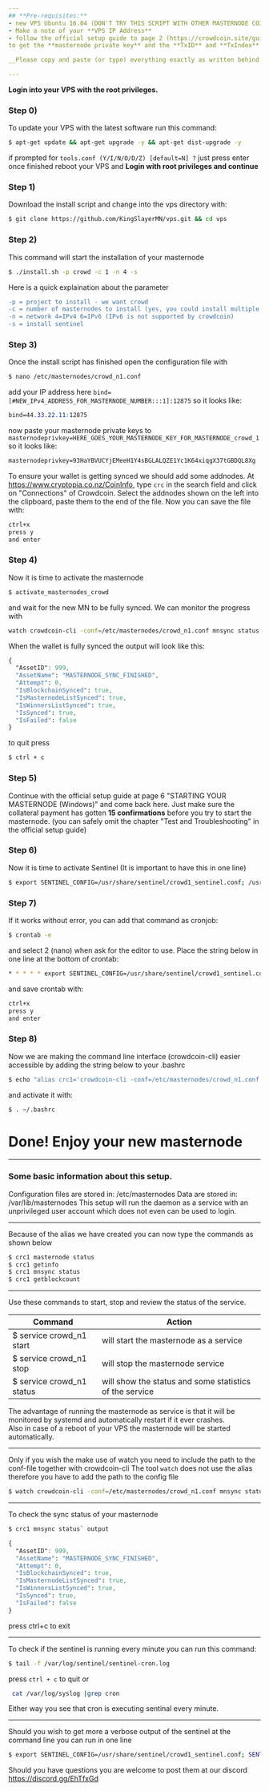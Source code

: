 ```yaml
---
## **Pre-requisites:**
- new VPS Ubuntu 16.04 (DON'T TRY THIS SCRIPT WITH OTHER MASTERNODE COINS INSTALLED or accept unpredictable results)
- Make a note of your **VPS IP Address**
- follow the official setup guide to page 2 (https://crowdcoin.site/guides/QUICK_CROWDCOIN_MASTERNODE_SETUP.pdf)
to get the **masternode private key** and the **TxID** and **TxIndex** before starting this guide.

__Please copy and paste (or type) everything exactly as written behind "$" but not the "$"!__

---
```

__Login into your VPS with the root privileges.__

### Step 0) 
To update your VPS with the latest software run this command: 
```sh 
$ apt-get update && apt-get upgrade -y && apt-get dist-upgrade -y
```
if prompted for `tools.conf (Y/I/N/O/D/Z) [default=N] ?` just press enter
once finished reboot your VPS and
**Login with root privileges and continue**
		
### Step 1) 
Download the install script and change into the vps directory with: 
```sh
$ git clone https://github.com/KingSlayerMN/vps.git && cd vps
```
### Step 2) 
This command will start the installation of your masternode   
```sh
$ ./install.sh -p crowd -c 1 -n 4 -s
```
Here is a quick explaination about the parameter
```diff
-p = project to install - we want crowd
-c = number of masternodes to install (yes, you could install multiple MN's if you have multiple IP's)
-n = network 4=IPv4 6=IPv6 (IPv6 is not supported by crowdcoin) 
-s = install sentinel
```
### Step 3) 
Once the install script has finished open the configuration file with
```sh
$ nano /etc/masternodes/crowd_n1.conf
```
add your IP address here `bind=[#NEW_IPv4_ADDRESS_FOR_MASTERNODE_NUMBER:::1]:12875` so it looks like:
```css
bind=44.33.22.11:12875
```
now paste your masternode private keys to `masternodeprivkey=HERE_GOES_YOUR_MASTERNODE_KEY_FOR_MASTERNODE_crowd_1` so it looks like:
```css
masternodeprivkey=93HaYBVUCYjEMeeH1Y4sBGLALQZE1Yc1K64xiqgX37tGBDQL8Xg
```
To ensure your wallet is getting synced we should add some addnodes.
At https://www.cryptopia.co.nz/CoinInfo, type `crc` in the search field and click on "Connections" of Crowdcoin. 
Select the addnodes shown on the left into the clipboard, paste them to the end of the file.
Now you can save the file with:
```sh
ctrl+x 
press y 
and enter
```		
### Step 4) 
Now it is time to activate the masternode 
```sh
$ activate_masternodes_crowd
``` 
and wait for the new MN to be fully synced. We can monitor the progress with 
```sh
watch crowdcoin-cli -conf=/etc/masternodes/crowd_n1.conf mnsync status
```
When the wallet is fully synced the output will look like this:
```css
{
  "AssetID": 999,
  "AssetName": "MASTERNODE_SYNC_FINISHED",
  "Attempt": 0,
  "IsBlockchainSynced": true,
  "IsMasternodeListSynced": true,
  "IsWinnersListSynced": true,
  "IsSynced": true,
  "IsFailed": false
}
```
to quit press 
```sh
$ ctrl + c
```
### Step 5) 
Continue with the official setup guide at page 6 "STARTING YOUR MASTERNODE (Windows)" and come back here.
Just make sure the collateral payment has gotten __15 confirmations__ before you try to start the masternode. 
(you can safely omit the chapter "Test and Troubleshooting" in the official setup guide)
		
### Step 6) 
Now it is time to activate Sentinel (It is important to have this in one line)
```sh
$ export SENTINEL_CONFIG=/usr/share/sentinel/crowd1_sentinel.conf; /usr/share/sentinelenv/bin/python /usr/share/sentinel/bin/sentinel.py
```
### Step 7) 
If it works without error, you can add that command as cronjob: 
```sh
$ crontab -e
```
and select 2 (nano) when ask for the editor to use.
Place the string below in one line at the bottom of crontab:
```sh
* * * * * export SENTINEL_CONFIG=/usr/share/sentinel/crowd1_sentinel.conf; /usr/share/sentinelenv/bin/python /usr/share/sentinel/bin/sentinel.py 2>&1 >> /var/log/sentinel/sentinel-cron.log
```
and save crontab with:
```sh
ctrl+x 
press y 
and enter
```		
### Step 8) 
Now we are making the command line interface (crowdcoin-cli) easier accessible by adding the string below to your .bashrc 
```sh
$ echo "alias crc1='crowdcoin-cli -conf=/etc/masternodes/crowd_n1.conf $1'" >> ~/.bashrc
```
and activate it with:
```sh
$ . ~/.bashrc
```

# Done! Enjoy your new masternode

---
### Some basic information about this setup.

Configuration files are stored in: /etc/masternodes
Data are stored in: /var/lib/masternodes
This setup will run the daemon as a service with an unprivileged user account which does not even
can be used to login.

---

Because of the alias we have created you can now type the commands as shown below 
```sh
$ crc1 masternode status
$ crc1 getinfo
$ crc1 mnsync status
$ crc1 getblockcount
```

---

Use these commands to start, stop and review the status of the service.

| Command | Action |
| ------ | ------ |
| $ service crowd_n1 start | will start the masternode as a service |
| $ service crowd_n1 stop | will stop the masternode service |
| $ service crowd_n1 status | will show the status and some statistics of the service |
The advantage of running the masternode as service is that it will be monitored
by systemd and automatically restart if it ever crashes.  
Also in case of a reboot of your VPS the masternode will be started automatically.

---

Only if you wish the make use of watch you need to include the path to the conf-file together with crowdcoin-cli
The tool `watch` does not use the alias therefore you have to add the path to the config file
```sh
$ watch crowdcoin-cli -conf=/etc/masternodes/crowd_n1.conf mnsync status
```

---
To check the sync status of your masternode
```sh
$ crc1 mnsync status` output
``` 
```css
{
  "AssetID": 999,
  "AssetName": "MASTERNODE_SYNC_FINISHED",
  "Attempt": 0,
  "IsBlockchainSynced": true,
  "IsMasternodeListSynced": true,
  "IsWinnersListSynced": true,
  "IsSynced": true,
  "IsFailed": false
}
```
press ctrl+c to exit

---
To check if the sentinel is running every minute you can run this command:
```sh
$ tail -f /var/log/sentinel/sentinel-cron.log
``` 
press `ctrl + c` to quit
or 
```sh
 cat /var/log/syslog |grep cron
 ```
 Either way you see that cron is executing sentinal every minute.
 
---
Should you wish to get more a verbose output of the sentinel at the command line you can run in one line
```sh
$ export SENTINEL_CONFIG=/usr/share/sentinel/crowd1_sentinel.conf; SENTINEL_DEBUG=1 /usr/share/sentinelenv/bin/python /usr/share/sentinel/bin/sentinel.py
```
Should you have questions you are welcome to post them at our discord 
https://discord.gg/EhTfxGd
